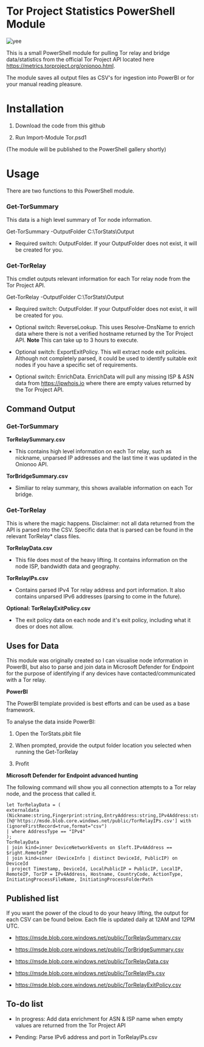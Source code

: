
# Tor Project Statistics PowerShell Module

![yee](https://forthebadge.com/images/badges/built-with-grammas-recipe.svg)

  

This is a small PowerShell module for pulling Tor relay and bridge data/statistics from the official Tor Project API located here https://metrics.torproject.org/onionoo.html.

The module saves all output files as CSV's for ingestion into PowerBI or for your manual reading pleasure.

  

# Installation

1. Download the code from this github

2. Run Import-Module Tor.psd1

  

(The module will be published to the PowerShell gallery shortly)

  

# Usage

  

There are two functions to this PowerShell module.

  

### Get-TorSummary

This data is a high level summary of Tor node information.

Get-TorSummary -OutputFolder C:\TorStats\Output

* Required switch: OutputFolder. If your OutputFolder does not exist, it will be created for you.

  

### Get-TorRelay

This cmdlet outputs relevant information for each Tor relay node from the Tor Project API.

Get-TorRelay -OutputFolder C:\TorStats\Output

* Required switch: OutputFolder. If your OutputFolder does not exist, it will be created for you.

* Optional switch: ReverseLookup. This uses Resolve-DnsName to enrich data where there is not a verified hostname returned by the Tor Project API. **Note** This can take up to 3 hours to execute.

* Optional switch: ExportExitPolicy. This will extract node exit policies. Although not completely parsed, it could be used to identify suitable exit nodes if you have a specific set of requirements.
* Optional switch: EnrichData. EnrichData will pull any missing ISP & ASN data from https://ipwhois.io where there are empty values returned by the Tor Project API.

## Command Output

### Get-TorSummary

**TorRelaySummary.csv**

* This contains high level information on each Tor relay, such as nickname, unparsed IP addresses and the last time it was updated in the Onionoo API.

  

**TorBridgeSummary.csv**

* Similiar to relay summary, this shows available information on each Tor bridge.

  
  

### Get-TorRelay

This is where the magic happens. Disclaimer: not all data returned from the API is parsed into the CSV. Specific data that is parsed can be found in the relevant TorRelay* class files.

  

**TorRelayData.csv**

* This file does most of the heavy lifting. It contains information on the node ISP, bandwidth data and geography.

  

**TorRelayIPs.csv**

* Contains parsed IPv4 Tor relay address and port information. It also contains unparsed IPv6 addresses (parsing to come in the future).

  

**Optional: TorRelayExitPolicy.csv**

* The exit policy data on each node and it's exit policy, including what it does or does not allow.

  

## Uses for Data

This module was originally created so I can visualise node information in PowerBI, but also to parse and join data in Microsoft Defender for Endpoint for the purpose of identifying if any devices have contacted/communicated with a Tor relay.

  

**PowerBI**

The PowerBI template provided is best efforts and can be used as a base framework.

To analyse the data inside PowerBI:

1. Open the TorStats.pbit file

2. When prompted, provide the output folder location you selected when running the Get-TorRelay

3. Profit

  

**Microsoft Defender for Endpoint advanced hunting**

The following command will show you all connection attempts to a Tor relay node, and the process that called it.


    let TorRelayData = (
    externaldata (Nickname:string,Fingerprint:string,EntryAddress:string,IPv4Address:string,IPv4Port:string,IPv6Address:string,AddressType:string,Hostname:string,CountryCode:string,IsRunning:bool,RelayPublishDate:string,LastChangedIPData:string)
    [h@'https://msde.blob.core.windows.net/public/TorRelayIPs.csv'] with (ignoreFirstRecord=true,format="csv")
    | where AddressType == "IPv4"
    );
    TorRelayData
    | join kind=inner DeviceNetworkEvents on $left.IPv4Address == $right.RemoteIP
    | join kind=inner (DeviceInfo | distinct DeviceId, PublicIP) on DeviceId
    | project Timestamp, DeviceId, LocalPublicIP = PublicIP, LocalIP, RemoteIP, TorIP = IPv4Address, Hostname, CountryCode, ActionType, InitiatingProcessFileName, InitiatingProcessFolderPath

  

## Published list

If you want the power of the cloud to do your heavy lifting, the output for each CSV can be found below. Each file is updated daily at 12AM and 12PM UTC.

* https://msde.blob.core.windows.net/public/TorRelaySummary.csv

* https://msde.blob.core.windows.net/public/TorBridgeSummary.csv

* https://msde.blob.core.windows.net/public/TorRelayData.csv

* https://msde.blob.core.windows.net/public/TorRelayIPs.csv

* https://msde.blob.core.windows.net/public/TorRelayExitPolicy.csv

  

## To-do list

* In progress: Add data enrichment for ASN & ISP name when empty values are returned from the Tor Project API

* Pending: Parse IPv6 address and port in TorRelayIPs.csv
